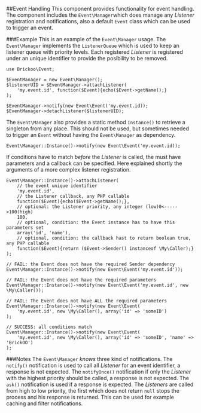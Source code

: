 ##Event Handling
This component provides functionality for event handling. 
The component includes the `Event\Manager`which does manage any *Listener* registration and notifications, 
also a default `Event` class which can be used to trigger an event.


###Example
This is an example of the `Event\Manager` usage. 
The `Event\Manager` implements the `ListenerQueue` which is used to keep an listener queue with priority levels.
Each registered *Listener* is registered under an unique identifier to provide the posibility to be removed.

    use Brickoo\Event;

    $EventManager = new Event\Manager();
    $listenerUID = $EventManager->attachListener(
        'my.event.id', function($Event){echo($Event->getName();}
    );

    $EventManager->notify(new Event\Event('my.event.id));
    $EventManager->detachListener($listenerUID);


The `Event\Manager` also provides a static method `Instance()` to retrieve a singleton from any place. 
This should not be used, but sometimes needed to trigger an `Event` without having the `Event\Manager` as dependency.

    Event\Manager::Instance()->notify(new Event\Event('my.event.id));


If conditions have to match *before* the *Listener* is called, the must have parameters and a callback can be specified. 
Here explained shortly the arguments of a more complex listener registration.

    Event\Manager::Instance()->attachListener(
        // the event unique identifier
        'my.event.id', 
        // the Listener callback, any PHP callable
        function($Event){echo($Event->getName();},
        // optional: the Listener priority, any integer (low)0<----->100(high)
        100,
        // optional, condition: the Event instance has to have this parameters set
        array('id', 'name'),
        // optional, condition: the callback hast to return boolean true, any PHP callable
        function($Event){return ($Event->Sender() instanceof \My\Caller);} 
    );

    // FAIL: the Event does not have the required Sender dependency
    Event\Manager::Instance()->notify(new Event\Event('my.event.id'));

    // FAIL: the Event does not have the required parameters
    Event\Manager::Instance()->notify(new Event\Event('my.event.id', new \My\Caller());

    // FAIL: The Event does not have ALL the required parameters
    Event\Manager::Instance()->notify(new Event\Event(
        'my.event.id', new \My\Caller(), array('id' => 'someID')
    );

    // SUCCESS: all conditions match
    Event\Manager::Instance()->notify(new Event\Event(
        'my.event.id', new \My\Caller(), array('id' => 'someID', 'name' => 'BrickOO')
    );


###Notes
The `Event\Manager` *knows* three kind of notifications. 
The `notify()` notification is used to call all *Listener* for an event identifier, a response is not expected.
The `notifyOnce()` notification if only the *Listener* with the highest priority should be called, a response is not expected.
The `ask()` notification is used if a response is expected. 
The *Listeners* are called from high to low priority, the first which does not return `null` stops the process and his response is returned. 
This can be used for example caching and filter notifications.